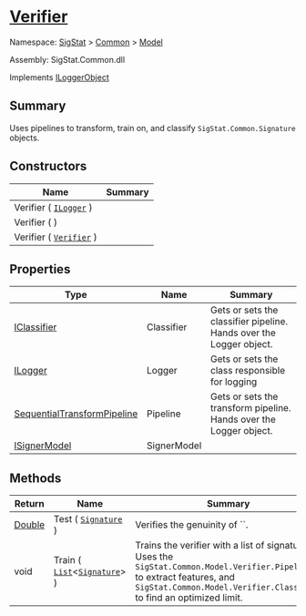 # [Verifier](./Verifier.md)

Namespace: [SigStat]() > [Common]() > [Model]()

Assembly: SigStat.Common.dll

Implements [ILoggerObject](./../ILoggerObject.md)

## Summary
Uses pipelines to transform, train on, and classify `SigStat.Common.Signature` objects.

## Constructors

| Name | Summary | 
| --- | --- | 
| Verifier ( [`ILogger`](./Verifier.md) ) |  | 
| Verifier (  ) |  | 
| Verifier ( [`Verifier`](./Verifier.md) ) |  | 


## Properties

| Type | Name | Summary | 
| --- | --- | --- | 
| [IClassifier](./../Pipeline/IClassifier.md) | Classifier | Gets or sets the classifier pipeline. Hands over the Logger object. | 
| [ILogger](./Verifier.md) | Logger | Gets or sets the class responsible for logging | 
| [SequentialTransformPipeline](./../Pipeline/SequentialTransformPipeline.md) | Pipeline | Gets or sets the transform pipeline. Hands over the Logger object. | 
| [ISignerModel](./../Pipeline/ISignerModel.md) | SignerModel |  | 


## Methods

| Return | Name | Summary | 
| --- | --- | --- | 
| [Double](https://docs.microsoft.com/en-us/dotnet/api/System.Double) | Test ( [`Signature`](./../Signature.md) ) | Verifies the genuinity of ``. | 
| void | Train ( [`List`](https://docs.microsoft.com/en-us/dotnet/api/System.Collections.Generic.List-1)\<[`Signature`](./../Signature.md)> ) | Trains the verifier with a list of signatures. Uses the `SigStat.Common.Model.Verifier.Pipeline` to extract features,  and `SigStat.Common.Model.Verifier.Classifier` to find an optimized limit. | 



